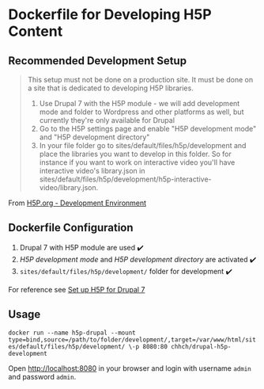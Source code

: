 # Dockerfile for Developing H5P Content

## Recommended Development Setup

> This setup must not be done on a production site. It must be done on a site that is dedicated to developing H5P libraries.
> 1. Use Drupal 7 with the H5P module - we will add development mode and folder to Wordpress and other platforms as well, but currently they're only available for Drupal
> 2. Go to the H5P settings page and enable "H5P development mode" and "H5P development directory"
> 3. In your file folder go to sites/default/files/h5p/development and place the libraries you want to develop in this folder. So for instance if you want to work on interactive video you'll have interactive video's library.json in sites/default/files/h5p/development/h5p-interactive-video/library.json.

From [H5P.org - Development Environment](https://h5p.org/development-environment)

## Dockerfile Configuration

1. Drupal 7 with H5P module are used :heavy_check_mark:
2. _H5P development mode_ and _H5P development directory_ are activated :heavy_check_mark:
3. `sites/default/files/h5p/development/` folder for development :heavy_check_mark:

For reference see [Set up H5P for Drupal 7](https://h5p.org/documentation/setup/drupal7)

## Usage

`docker run --name h5p-drupal --mount type=bind,source=/path/to/folder/development/,target=/var/www/html/sites/default/files/h5p/development/ \-p 8080:80 chhch/drupal-h5p-development`

Open <http://localhost:8080> in your browser and login with username `admin` and password `admin`.